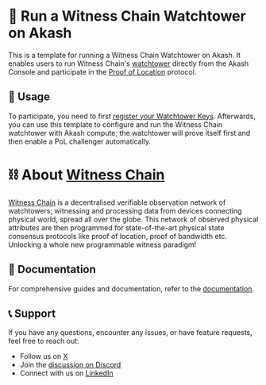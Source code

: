 # 🗼 Run a Witness Chain Watchtower on Akash

This is a template for running a Witness Chain Watchtower on Akash. It enables users to run Witness Chain's [watchtower](https://docs.witnesschain.com/infinity-watch/proof-of-location-mainnet/run-a-watchtower/for-partner-node-runners/running-on-akash-cloud) directly from the Akash Console and participate in the [Proof of Location](https://docs.witnesschain.com/infinity-watch/proof-of-location-mainnet) protocol.

## 👀 Usage

To participate, you need to first [register your Watchtower Keys](https://docs.witnesschain.com/infinity-watch/proof-of-location-mainnet/run-a-watchtower/for-partner-node-runners/running-on-akash-cloud#id-1.-registering-the-watchtower-key).  Afterwards, you can use this template to configure and run the Witness Chain watchtower with Akash compute; the watchtower will prove itself first and then enable a PoL challenger automatically.

# ⛓️ About [Witness Chain](http://witnesschain.com/)

[Witness Chain](http://witnesschain.com/) is a decentralised verifiable observation network of watchtowers; witnessing and processing data from devices connecting physical world, spread all over the globe. This network of observed physical attributes are then programmed for state-of-the-art physical state consensus protocols like proof of location, proof of bandwidth etc. Unlocking a whole new programmable witness paradigm!

## 📖 Documentation

For comprehensive guides and documentation, refer to the [documentation](https://docs.witnesschain.com/).

## 📞 Support

If you have any questions, encounter any issues, or have feature requests, feel free to reach out:

- Follow us on [X](https://x.com/witnesschain)
- Join the [discussion on Discord](https://discord.gg/HwnzU5CYDp)
- Connect with us on [LinkedIn](https://www.linkedin.com/company/witness-chain/)

